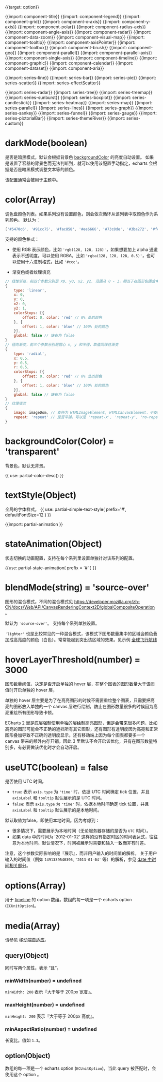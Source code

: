 {{target: option}}

{{import: component-title}}
{{import: component-legend}}
{{import: component-grid}}
{{import: component-x-axis}}
{{import: component-y-axis}}
{{import: component-polar}}
{{import: component-radius-axis}}
{{import: component-angle-axis}}
{{import: component-radar}}
{{import: component-data-zoom}}
{{import: component-visual-map}}
{{import: component-tooltip}}
{{import: component-axisPointer}}
{{import: component-toolbox}}
{{import: component-brush}}
{{import: component-geo}}
{{import: component-parallel}}
{{import: component-parallel-axis}}
{{import: component-single-axis}}
{{import: component-timeline}}
{{import: component-graphic}}
{{import: component-calendar}}
{{import: component-dataset}}
{{import: component-aria}}


{{import: series-line}}
{{import: series-bar}}
{{import: series-pie}}
{{import: series-scatter}}
{{import: series-effectScatter}}

{{import: series-radar}}
{{import: series-tree}}
{{import: series-treemap}}
{{import: series-sunburst}}
{{import: series-boxplot}}
{{import: series-candlestick}}
{{import: series-heatmap}}
{{import: series-map}}
{{import: series-parallel}}
{{import: series-lines}}
{{import: series-graph}}
{{import: series-sankey}}
{{import: series-funnel}}
{{import: series-gauge}}
{{import: series-pictorialBar}}
{{import: series-themeRiver}}
{{import: series-custom}}

# darkMode(boolean)

是否是暗黑模式，默认会根据背景色 [backgroundColor](~backgroundColor) 的亮度自动设置。
如果是设置了容器的背景色而无法判断到，就可以使用该配置手动指定，echarts 会根据是否是暗黑模式调整文本等的颜色。

该配置通常会被用于主题中。

# color(Array)

调色盘颜色列表。如果系列没有设置颜色，则会依次循环从该列表中取颜色作为系列颜色。 默认为：
```js
['#5470c6', '#91cc75', '#fac858', '#ee6666', '#73c0de', '#3ba272', '#fc8452', '#9a60b4', '#ea7ccc']
```

支持的颜色格式：

+ 使用 RGB 表示颜色，比如 `'rgb(128, 128, 128)'`，如果想要加上 alpha 通道表示不透明度，可以使用 RGBA，比如 `'rgba(128, 128, 128, 0.5)'`，也可以使用十六进制格式，比如 `'#ccc'`。

+ 渐变色或者纹理填充
```js
// 线性渐变，前四个参数分别是 x0, y0, x2, y2, 范围从 0 - 1，相当于在图形包围盒中的百分比，如果 globalCoord 为 `true`，则该四个值是绝对的像素位置
{
    type: 'linear',
    x: 0,
    y: 0,
    x2: 0,
    y2: 1,
    colorStops: [{
        offset: 0, color: 'red' // 0% 处的颜色
    }, {
        offset: 1, color: 'blue' // 100% 处的颜色
    }],
    global: false // 缺省为 false
}
// 径向渐变，前三个参数分别是圆心 x, y 和半径，取值同线性渐变
{
    type: 'radial',
    x: 0.5,
    y: 0.5,
    r: 0.5,
    colorStops: [{
        offset: 0, color: 'red' // 0% 处的颜色
    }, {
        offset: 1, color: 'blue' // 100% 处的颜色
    }],
    global: false // 缺省为 false
}
// 纹理填充
{
    image: imageDom, // 支持为 HTMLImageElement, HTMLCanvasElement，不支持路径字符串
    repeat: 'repeat' // 是否平铺，可以是 'repeat-x', 'repeat-y', 'no-repeat'
}
```


# backgroundColor(Color) = 'transparent'
背景色，默认无背景。

{{ use: partial-color-desc() }}


# textStyle(Object)
全局的字体样式。
{{ use: partial-simple-text-style(
    prefix='#',
    defaultFontSize=12
) }}

{{import: partial-animation }}

# stateAnimation(Object)

状态切换的动画配置，支持在每个系列里设置单独针对该系列的配置。

{{use: partial-state-animation(
    prefix = '#'
) }}


# blendMode(string) = 'source-over'

图形的混合模式，不同的混合模式见 https://developer.mozilla.org/zh-CN/docs/Web/API/CanvasRenderingContext2D/globalCompositeOperation 。

默认为 `'source-over'`。 支持每个系列单独设置。

`'lighter'` 也是比较常见的一种混合模式，该模式下图形数量集中的区域会颜色叠加成高亮度的颜色（白色）。常常能起到突出该区域的效果。见示例 [全球飞行航线](${galleryEditorPath}lines-airline)

# hoverLayerThreshold(number) = 3000

图形数量阈值，决定是否开启单独的 hover 层，在整个图表的图形数量大于该阈值时开启单独的 hover 层。

单独的 hover 层主要是为了在高亮图形的时候不需要重绘整个图表，只需要把高亮的图形放入单独的一个 canvas 层进行绘制，防止在图形数量很多的时候因为高亮重绘所有图形导致卡顿。

ECharts 2 里是底层强制使用单独的层绘制高亮图形，但是会带来很多问题，比如高亮的图形可能会不正确的遮挡所有其它图形，还有图形有透明度因为高亮和正常图形叠加导致不正确的透明度显示，还有移动端上因为每个图表都要多一个 canvas 带来的额外内存开销。因此 3 里默认不会开启该优化，只有在图形数量特别多，有必要做该优化时才会自动开启。


# useUTC(boolean) = false

是否使用 UTC 时间。

+ `true`: 表示 `axis.type` 为 `'time'` 时，依据 UTC 时间确定 tick 位置，并且 `axisLabel` 和 `tooltip` 默认展示的是 UTC 时间。
+ `false`: 表示 `axis.type` 为 `'time'` 时，依据本地时间确定 tick 位置，并且 `axisLabel` 和 `tooltip` 默认展示的是本地时间。

默认取值为false，即使用本地时间。因为考虑到：

+ 很多情况下，需要展示为本地时间（无论服务器存储的是否为 `UTC` 时间）。
+ 如果 data 中的时间为 '2012-01-02' 这样的没有指定时区的时间表达式，往往意为本地时间。默认情况下，时间被展示时需要和输入一致而非有时差。

注意，这个参数实际影响的是『展示』，而非用户输入的时间值的解析。
关于用户输入的时间值（例如 `1491339540396`, `'2013-01-04'` 等）的解析，参见 [date 中时间相关部分](~series-line.data)。


# options(Array)

用于 [timeline](option.html#timeline) 的 option 数组。数组的每一项是一个 echarts option (`ECUnitOption`)。


# media(Array)

请参见 [移动端自适应](tutorial.html#%E7%A7%BB%E5%8A%A8%E7%AB%AF%E8%87%AA%E9%80%82%E5%BA%94)。

## query(Object)

同时写两个属性，表示 “且”。

### minWidth(number) = undefined

`minWidth: 200` 表示『大于等于 200px 宽度』。

### maxHeight(number) = undefined

`minHeight: 200` 表示『大于等于 200px 高度』。

### minAspectRatio(number) = undefined

长宽比。值如 `1.3`。

## option(Object)

数组的每一项是一个 echarts option (`ECUnitOption`)，当此 query 被匹配时，会使用这个 option 。
